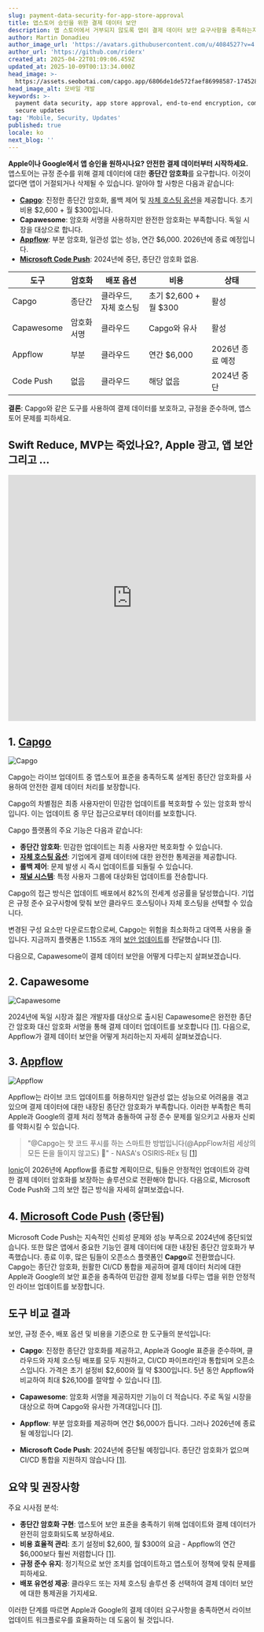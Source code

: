 ```yaml
---
slug: payment-data-security-for-app-store-approval
title: 앱스토어 승인을 위한 결제 데이터 보안
description: 앱 스토어에서 거부되지 않도록 앱이 결제 데이터 보안 요구사항을 충족하는지 확인하세요. 필수 도구와 규정 준수 표준에 대해 알아보세요.
author: Martin Donadieu
author_image_url: 'https://avatars.githubusercontent.com/u/4084527?v=4'
author_url: 'https://github.com/riderx'
created_at: 2025-04-22T01:09:06.459Z
updated_at: 2025-10-09T00:13:34.000Z
head_image: >-
  https://assets.seobotai.com/capgo.app/6806de1de572faef86998587-1745284157740.jpg
head_image_alt: 모바일 개발
keywords: >-
  payment data security, app store approval, end-to-end encryption, compliance,
  secure updates
tag: 'Mobile, Security, Updates'
published: true
locale: ko
next_blog: ''
---
```

**Apple이나 Google에서 앱 승인을 원하시나요? 안전한 결제 데이터부터 시작하세요.** 앱스토어는 규정 준수를 위해 결제 데이터에 대한 **종단간 암호화**를 요구합니다. 이것이 없다면 앱이 거절되거나 삭제될 수 있습니다. 알아야 할 사항은 다음과 같습니다:

-   **[Capgo](https://capgo.app/)**: 진정한 종단간 암호화, 롤백 제어 및 [자체 호스팅 옵션](https://capgo.app/blog/self-hosted-capgo/)을 제공합니다. 초기 비용 $2,600 + 월 $300입니다.
-   **Capawesome**: 암호화 서명을 사용하지만 완전한 암호화는 부족합니다. 독일 시장을 대상으로 합니다.
-   **[Appflow](https://ionic.io/appflow/live-updates)**: 부분 암호화, 일관성 없는 성능, 연간 $6,000. 2026년에 종료 예정입니다.
-   **[Microsoft Code Push](https://www.reddit.com/r/reactnative/comments/1dsorxn/end_of_appcenter_x_codepush_for_2025_march/)**: 2024년에 중단, 종단간 암호화 없음.

| **도구** | **암호화** | **배포 옵션** | **비용** | **상태** |
| --- | --- | --- | --- | --- |
| Capgo | 종단간 | 클라우드, 자체 호스팅 | 초기 $2,600 + 월 $300 | 활성 |
| Capawesome | 암호화 서명 | 클라우드 | Capgo와 유사 | 활성 |
| Appflow | 부분 | 클라우드 | 연간 $6,000 | 2026년 종료 예정 |
| Code Push | 없음 | 클라우드 | 해당 없음 | 2024년 중단 |

**결론**: Capgo와 같은 도구를 사용하여 결제 데이터를 보호하고, 규정을 준수하며, 앱스토어 문제를 피하세요.

## Swift Reduce, MVP는 죽었나요?, Apple 광고, 앱 보안 그리고 ...

<iframe src="https://www.youtube.com/embed/FsVbZftrPTQ" aria-label="YouTube video player" frameborder="0" allow="accelerometer; autoplay; clipboard-write; encrypted-media; gyroscope; picture-in-picture; web-share" referrerpolicy="strict-origin-when-cross-origin" style="width: 100%; height: 500px;" allowfullscreen></iframe>

## 1. [Capgo](https://capgo.app/)

![Capgo](https://assets.seobotai.com/capgo.app/6806de1de572faef86998587/3963f7973abbc5791f2fae6e45924907.jpg)

Capgo는 라이브 업데이트 중 앱스토어 표준을 충족하도록 설계된 종단간 암호화를 사용하여 안전한 결제 데이터 처리를 보장합니다.

Capgo의 차별점은 최종 사용자만이 민감한 업데이트를 복호화할 수 있는 암호화 방식입니다. 이는 업데이트 중 무단 접근으로부터 데이터를 보호합니다.

Capgo 플랫폼의 주요 기능은 다음과 같습니다:

-   **종단간 암호화**: 민감한 업데이트는 최종 사용자만 복호화할 수 있습니다.
-   **[자체 호스팅 옵션](https://capgo.app/blog/self-hosted-capgo/)**: 기업에게 결제 데이터에 대한 완전한 통제권을 제공합니다.
-   **롤백 제어**: 문제 발생 시 즉시 업데이트를 되돌릴 수 있습니다.
-   **[채널 시스템](https://capgo.app/docs/plugin/cloud-mode/channel-system/)**: 특정 사용자 그룹에 대상화된 업데이트를 전송합니다.

Capgo의 접근 방식은 업데이트 배포에서 82%의 전세계 성공률을 달성했습니다. 기업은 규정 준수 요구사항에 맞춰 보안 클라우드 호스팅이나 자체 호스팅을 선택할 수 있습니다.

변경된 구성 요소만 다운로드함으로써, Capgo는 위험을 최소화하고 대역폭 사용을 줄입니다. 지금까지 플랫폼은 1.155조 개의 [보안 업데이트](https://capgo.app/docs/plugin/cloud-mode/hybrid-update/)를 전달했습니다 [\[1\]](https://capgo.app/).

다음으로, Capawesome이 결제 데이터 보안을 어떻게 다루는지 살펴보겠습니다.

## 2. Capawesome

![Capawesome](https://assets.seobotai.com/capgo.app/6806de1de572faef86998587/04d155e1ac3041660c0e8da59e2e54.jpg)

2024년에 독일 시장과 젊은 개발자를 대상으로 출시된 Capawesome은 완전한 종단간 암호화 대신 암호화 서명을 통해 결제 데이터 업데이트를 보호합니다 [\[1\]](https://capgo.app/). 다음으로, Appflow가 결제 데이터 보안을 어떻게 처리하는지 자세히 살펴보겠습니다.

## 3. [Appflow](https://ionic.io/appflow/live-updates)

![Appflow](https://assets.seobotai.com/capgo.app/6806de1de572faef86998587/f6bc7b408415ab449b606f457e137ee1.jpg)

Appflow는 라이브 코드 업데이트를 허용하지만 일관성 없는 성능으로 어려움을 겪고 있으며 결제 데이터에 대한 내장된 종단간 암호화가 부족합니다. 이러한 부족함은 특히 Apple과 Google의 결제 처리 정책과 충돌하여 규정 준수 문제를 일으키고 사용자 신뢰를 약화시킬 수 있습니다.

> "@Capgo는 핫 코드 푸시를 하는 스마트한 방법입니다(@AppFlow처럼 세상의 모든 돈을 들이지 않고도) 🙂" - NASA's OSIRIS‑REx 팀 [\[1\]](https://capgo.app/)

[Ionic](https://ionicframework.com/)이 2026년에 Appflow를 종료할 계획이므로, 팀들은 안정적인 업데이트와 강력한 결제 데이터 암호화를 보장하는 솔루션으로 전환해야 합니다. 다음으로, Microsoft Code Push와 그의 보안 접근 방식을 자세히 살펴보겠습니다.

## 4. [Microsoft Code Push](https://www.reddit.com/r/reactnative/comments/1dsorxn/end_of_appcenter_x_codepush_for_2025_march/) (중단됨)

Microsoft Code Push는 지속적인 신뢰성 문제와 성능 부족으로 2024년에 중단되었습니다. 또한 많은 앱에서 중요한 기능인 결제 데이터에 대한 내장된 종단간 암호화가 부족했습니다. 종료 이후, 많은 팀들이 오픈소스 플랫폼인 **Capgo**로 전환했습니다. Capgo는 종단간 암호화, 원활한 CI/CD 통합을 제공하며 결제 데이터 처리에 대한 Apple과 Google의 보안 표준을 충족하여 민감한 결제 정보를 다루는 앱을 위한 안정적인 라이브 업데이트를 보장합니다.

## 도구 비교 결과

보안, 규정 준수, 배포 옵션 및 비용을 기준으로 한 도구들의 분석입니다:

-   **Capgo**: 진정한 종단간 암호화를 제공하고, Apple과 Google 표준을 준수하며, 클라우드와 자체 호스팅 배포를 모두 지원하고, CI/CD 파이프라인과 통합되며 오픈소스입니다. 가격은 초기 설정비 $2,600와 월 약 $300입니다. 5년 동안 Appflow와 비교하여 최대 $26,100를 절약할 수 있습니다 [\[1\]](https://capgo.app/).

-   **Capawesome**: 암호화 서명을 제공하지만 기능이 더 적습니다. 주로 독일 시장을 대상으로 하며 Capgo와 유사한 가격대입니다 [\[1\]](https://capgo.app/).

-   **Appflow**: 부분 암호화를 제공하며 연간 $6,000가 듭니다. 그러나 2026년에 종료될 예정입니다 \[2\].

-   **Microsoft Code Push**: 2024년에 중단될 예정입니다. 종단간 암호화가 없으며 CI/CD 통합을 지원하지 않습니다 [\[1\]](https://capgo.app/).

## 요약 및 권장사항

주요 시사점 분석:

-   **종단간 암호화 구현**: 앱스토어 보안 표준을 충족하기 위해 업데이트와 결제 데이터가 완전히 암호화되도록 보장하세요.
-   **비용 효율적 관리**: 초기 설정비 $2,600, 월 $300의 요금 - Appflow의 연간 $6,000보다 훨씬 저렴합니다 [\[1\]](https://capgo.app/).
-   **규정 준수 유지**: 정기적으로 보안 조치를 업데이트하고 앱스토어 정책에 맞춰 문제를 피하세요.
-   **배포 유연성 제공**: 클라우드 또는 자체 호스팅 솔루션 중 선택하여 결제 데이터 보안에 대한 통제권을 가지세요.

이러한 단계를 따르면 Apple과 Google의 결제 데이터 요구사항을 충족하면서 라이브 업데이트 워크플로우를 효율화하는 데 도움이 될 것입니다.
